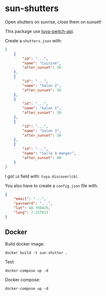 # sun-shutters
Open shutters on sunrise, close them on sunset!

This package use [tuya-switch-api](https://github.com/cedced19/tuya-switch-api).

Create a `shutters.json` with:
```json
[
    {
        "id": "...",
        "name": "Cuisine",
        "after_sunset": 30
    },
    {
        "id": "...",
        "name": "Salon 2",
        "after_sunset": 30
    },
    {
        "id": "...",
        "name": "Salon 1",
        "after_sunset": 30
    },
    {
        "id": "...",
        "name": "Salon 3",
        "after_sunset": 30
    },
    {
        "id": "...",
        "name": "Salle à manger",
        "after_sunset": 90
    }
]
```

I got `id` field with: `tuya.discover(cb)`.

You also have to create a `config.json` file with:
```json
{
    "email": "...",
    "password": "...",
    "lat": 48.760425,
    "long": 7.257013
}
```

## Docker

Build docker image:
```
docker build -t sun-shutter .
```

Test:
```
docker-compose up -d
```

Docker compose:
```
docker-compose up -d
```
